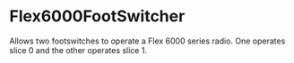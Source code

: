 # Flex6000FootSwitcher
Allows two footswitches to operate a Flex 6000 series radio.  One operates slice 0 and the other operates slice 1.
